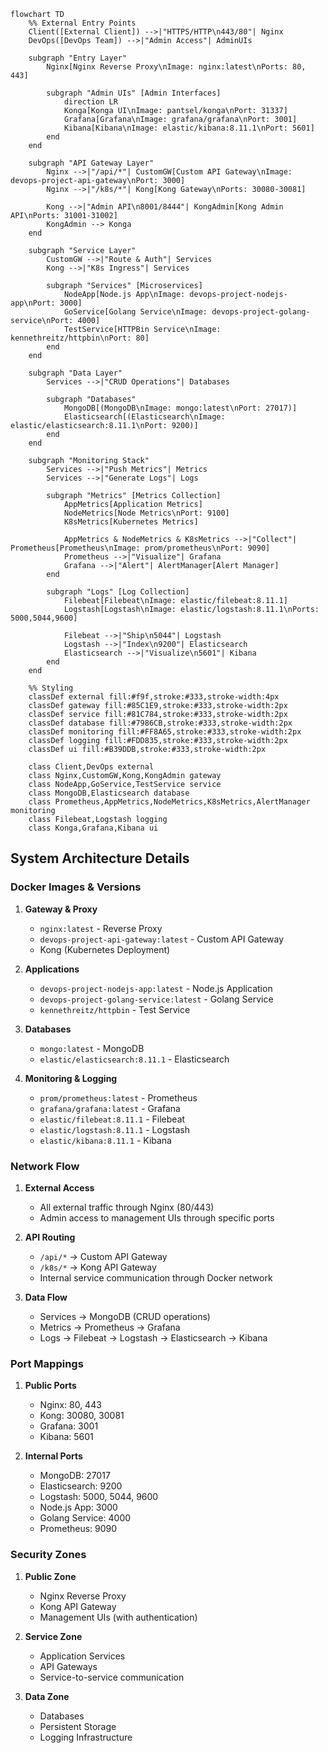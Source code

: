 ```mermaid
flowchart TD
    %% External Entry Points
    Client([External Client]) -->|"HTTPS/HTTP\n443/80"| Nginx
    DevOps([DevOps Team]) -->|"Admin Access"| AdminUIs
    
    subgraph "Entry Layer"
        Nginx[Nginx Reverse Proxy\nImage: nginx:latest\nPorts: 80, 443]
        
        subgraph "Admin UIs" [Admin Interfaces]
            direction LR
            Konga[Konga UI\nImage: pantsel/konga\nPort: 31337]
            Grafana[Grafana\nImage: grafana/grafana\nPort: 3001]
            Kibana[Kibana\nImage: elastic/kibana:8.11.1\nPort: 5601]
        end
    end
    
    subgraph "API Gateway Layer"
        Nginx -->|"/api/*"| CustomGW[Custom API Gateway\nImage: devops-project-api-gateway\nPort: 3000]
        Nginx -->|"/k8s/*"| Kong[Kong Gateway\nPorts: 30080-30081]
        
        Kong -->|"Admin API\n8001/8444"| KongAdmin[Kong Admin API\nPorts: 31001-31002]
        KongAdmin --> Konga
    end
    
    subgraph "Service Layer"
        CustomGW -->|"Route & Auth"| Services
        Kong -->|"K8s Ingress"| Services
        
        subgraph "Services" [Microservices]
            NodeApp[Node.js App\nImage: devops-project-nodejs-app\nPort: 3000]
            GoService[Golang Service\nImage: devops-project-golang-service\nPort: 4000]
            TestService[HTTPBin Service\nImage: kennethreitz/httpbin\nPort: 80]
        end
    end
    
    subgraph "Data Layer"
        Services -->|"CRUD Operations"| Databases
        
        subgraph "Databases"
            MongoDB[(MongoDB\nImage: mongo:latest\nPort: 27017)]
            Elasticsearch[(Elasticsearch\nImage: elastic/elasticsearch:8.11.1\nPort: 9200)]
        end
    end
    
    subgraph "Monitoring Stack"
        Services -->|"Push Metrics"| Metrics
        Services -->|"Generate Logs"| Logs
        
        subgraph "Metrics" [Metrics Collection]
            AppMetrics[Application Metrics]
            NodeMetrics[Node Metrics\nPort: 9100]
            K8sMetrics[Kubernetes Metrics]
            
            AppMetrics & NodeMetrics & K8sMetrics -->|"Collect"| Prometheus[Prometheus\nImage: prom/prometheus\nPort: 9090]
            Prometheus -->|"Visualize"| Grafana
            Grafana -->|"Alert"| AlertManager[Alert Manager]
        end
        
        subgraph "Logs" [Log Collection]
            Filebeat[Filebeat\nImage: elastic/filebeat:8.11.1]
            Logstash[Logstash\nImage: elastic/logstash:8.11.1\nPorts: 5000,5044,9600]
            
            Filebeat -->|"Ship\n5044"| Logstash
            Logstash -->|"Index\n9200"| Elasticsearch
            Elasticsearch -->|"Visualize\n5601"| Kibana
        end
    end
    
    %% Styling
    classDef external fill:#f9f,stroke:#333,stroke-width:4px
    classDef gateway fill:#85C1E9,stroke:#333,stroke-width:2px
    classDef service fill:#81C784,stroke:#333,stroke-width:2px
    classDef database fill:#7986CB,stroke:#333,stroke-width:2px
    classDef monitoring fill:#FF8A65,stroke:#333,stroke-width:2px
    classDef logging fill:#FDD835,stroke:#333,stroke-width:2px
    classDef ui fill:#B39DDB,stroke:#333,stroke-width:2px
    
    class Client,DevOps external
    class Nginx,CustomGW,Kong,KongAdmin gateway
    class NodeApp,GoService,TestService service
    class MongoDB,Elasticsearch database
    class Prometheus,AppMetrics,NodeMetrics,K8sMetrics,AlertManager monitoring
    class Filebeat,Logstash logging
    class Konga,Grafana,Kibana ui

```

## System Architecture Details

### Docker Images & Versions
1. **Gateway & Proxy**
   - `nginx:latest` - Reverse Proxy
   - `devops-project-api-gateway:latest` - Custom API Gateway
   - Kong (Kubernetes Deployment)

2. **Applications**
   - `devops-project-nodejs-app:latest` - Node.js Application
   - `devops-project-golang-service:latest` - Golang Service
   - `kennethreitz/httpbin` - Test Service

3. **Databases**
   - `mongo:latest` - MongoDB
   - `elastic/elasticsearch:8.11.1` - Elasticsearch

4. **Monitoring & Logging**
   - `prom/prometheus:latest` - Prometheus
   - `grafana/grafana:latest` - Grafana
   - `elastic/filebeat:8.11.1` - Filebeat
   - `elastic/logstash:8.11.1` - Logstash
   - `elastic/kibana:8.11.1` - Kibana

### Network Flow
1. **External Access**
   - All external traffic through Nginx (80/443)
   - Admin access to management UIs through specific ports

2. **API Routing**
   - `/api/*` → Custom API Gateway
   - `/k8s/*` → Kong API Gateway
   - Internal service communication through Docker network

3. **Data Flow**
   - Services → MongoDB (CRUD operations)
   - Metrics → Prometheus → Grafana
   - Logs → Filebeat → Logstash → Elasticsearch → Kibana

### Port Mappings
1. **Public Ports**
   - Nginx: 80, 443
   - Kong: 30080, 30081
   - Grafana: 3001
   - Kibana: 5601

2. **Internal Ports**
   - MongoDB: 27017
   - Elasticsearch: 9200
   - Logstash: 5000, 5044, 9600
   - Node.js App: 3000
   - Golang Service: 4000
   - Prometheus: 9090

### Security Zones
1. **Public Zone**
   - Nginx Reverse Proxy
   - Kong API Gateway
   - Management UIs (with authentication)

2. **Service Zone**
   - Application Services
   - API Gateways
   - Service-to-service communication

3. **Data Zone**
   - Databases
   - Persistent Storage
   - Logging Infrastructure
